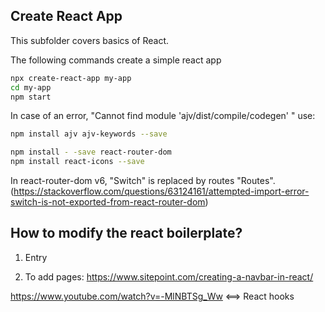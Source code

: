 ## Create React App

This subfolder covers basics of React.

The following commands create a simple react app

```bash
npx create-react-app my-app
cd my-app
npm start
```

In case of an error, "Cannot find module 'ajv/dist/compile/codegen'  " use: 
```bash
npm install ajv ajv-keywords --save
```

```bash
npm install - -save react-router-dom
npm install react-icons --save
```

In react-router-dom v6, "Switch" is replaced by routes "Routes". (https://stackoverflow.com/questions/63124161/attempted-import-error-switch-is-not-exported-from-react-router-dom)

## How to modify the react boilerplate?

1. Entry

2. To add pages: https://www.sitepoint.com/creating-a-navbar-in-react/


https://www.youtube.com/watch?v=-MlNBTSg_Ww <==> React hooks